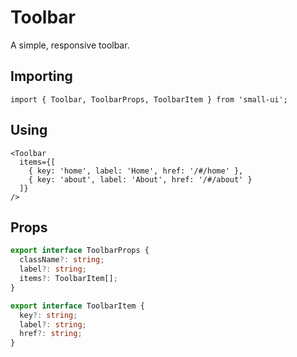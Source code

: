 # Toolbar
A simple, responsive toolbar.

## Importing
```tsx
import { Toolbar, ToolbarProps, ToolbarItem } from 'small-ui';
```

## Using

```
<Toolbar
  items={[
    { key: 'home', label: 'Home', href: '/#/home' },
    { key: 'about', label: 'About', href: '/#/about' }
  ]}
/>
```

## Props
```typescript
export interface ToolbarProps {
  className?: string;
  label?: string;
  items?: ToolbarItem[];
}

export interface ToolbarItem {
  key?: string;
  label?: string;
  href?: string;
}
```